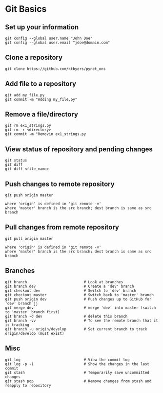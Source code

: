 # Git Basics  

## Set up your information
```
git config --global user.name "John Doe"  
git config --global user.email "jdoe@domain.com"  
```


## Clone a repository
```
git clone https://github.com/ktbyers/pynet_ons  
```


## Add file to a repository
```
git add my_file.py  
git commit -m "Adding my_file.py"  
```


## Remove a file/directory
```
git rm ex1_strings.py  
git rm -r <directory>
git commit -m "Removin ex1_strings.py  
```


## View status of repository and pending changes
```
git status  
git diff  
git diff <file_name>  
```


## Push changes to remote repository
```
git push origin master  

where 'origin' is defined in 'git remote -v'  
where 'master' branch is the src branch; dest branch is same as src branch  
```


## Pull changes from remote repository
```
git pull origin master  

where 'origin' is defined in 'git remote -v'  
where 'master' branch is the src branch; dest branch is same as src branch  
```


## Branches
```
git branch                          # Look at branches  
git branch dev                      # Create a 'dev' branch  
git checkout dev                    # Switch to 'dev' branch  
git checkout master                 # Switch back to 'master' branch  
git push origin dev                 # Push changes up to GitHub for 'dev' branch jj
git merge dev                       # merge 'dev' into master (switch to 'master' branch first)  
git branch -d dev                   # delete this branch  
git branch -vv                      # To see the remote branch that it is tracking
git branch -u origin/develop        # Set current branch to track origin/develop (must exist)
```


## Misc
```
git log                             # View the commit log  
git log -p -1                       # Show the changes in the last commit  
git stash                           # Temporarily save uncommitted changes  
git stash pop                       # Remove changes from stash and reapply to repository  
```

